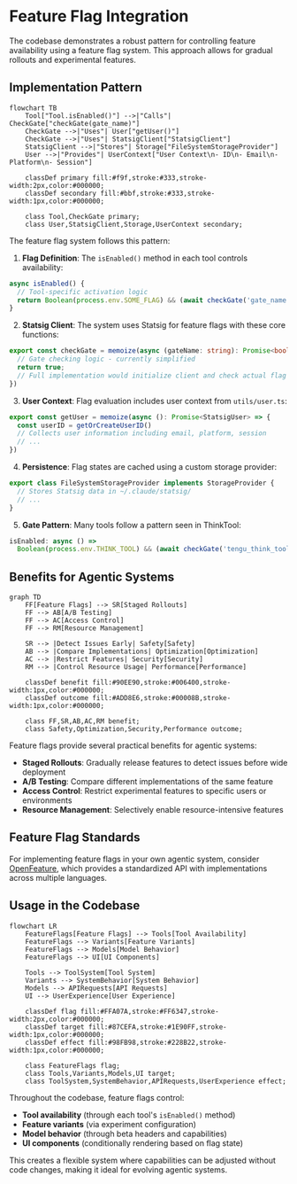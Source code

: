 # Feature Flag Integration

The codebase demonstrates a robust pattern for controlling feature availability using a feature flag system. This approach allows for gradual rollouts and experimental features.

## Implementation Pattern

```mermaid
flowchart TB
    Tool["Tool.isEnabled()"] -->|"Calls"| CheckGate["checkGate(gate_name)"]
    CheckGate -->|"Uses"| User["getUser()"]
    CheckGate -->|"Uses"| StatsigClient["StatsigClient"]
    StatsigClient -->|"Stores"| Storage["FileSystemStorageProvider"]
    User -->|"Provides"| UserContext["User Context\n- ID\n- Email\n- Platform\n- Session"]
    
    classDef primary fill:#f9f,stroke:#333,stroke-width:2px,color:#000000;
    classDef secondary fill:#bbf,stroke:#333,stroke-width:1px,color:#000000;
    
    class Tool,CheckGate primary;
    class User,StatsigClient,Storage,UserContext secondary;
```

The feature flag system follows this pattern:

1. **Flag Definition**: The `isEnabled()` method in each tool controls availability:

```typescript
async isEnabled() {
  // Tool-specific activation logic
  return Boolean(process.env.SOME_FLAG) && (await checkGate('gate_name'));
}
```

2. **Statsig Client**: The system uses Statsig for feature flags with these core functions:

```typescript
export const checkGate = memoize(async (gateName: string): Promise<boolean> => {
  // Gate checking logic - currently simplified
  return true;
  // Full implementation would initialize client and check actual flag value
})
```

3. **User Context**: Flag evaluation includes user context from `utils/user.ts`:

```typescript
export const getUser = memoize(async (): Promise<StatsigUser> => {
  const userID = getOrCreateUserID()
  // Collects user information including email, platform, session
  // ...
})
```

4. **Persistence**: Flag states are cached using a custom storage provider:

```typescript
export class FileSystemStorageProvider implements StorageProvider {
  // Stores Statsig data in ~/.claude/statsig/
  // ...
}
```

5. **Gate Pattern**: Many tools follow a pattern seen in ThinkTool:

```typescript
isEnabled: async () =>
  Boolean(process.env.THINK_TOOL) && (await checkGate('tengu_think_tool')),
```

## Benefits for Agentic Systems

```mermaid
graph TD
    FF[Feature Flags] --> SR[Staged Rollouts]
    FF --> AB[A/B Testing]
    FF --> AC[Access Control]
    FF --> RM[Resource Management]
    
    SR --> |Detect Issues Early| Safety[Safety]
    AB --> |Compare Implementations| Optimization[Optimization]
    AC --> |Restrict Features| Security[Security]
    RM --> |Control Resource Usage| Performance[Performance]
    
    classDef benefit fill:#90EE90,stroke:#006400,stroke-width:1px,color:#000000;
    classDef outcome fill:#ADD8E6,stroke:#00008B,stroke-width:1px,color:#000000;
    
    class FF,SR,AB,AC,RM benefit;
    class Safety,Optimization,Security,Performance outcome;
```

Feature flags provide several practical benefits for agentic systems:

- **Staged Rollouts**: Gradually release features to detect issues before wide deployment
- **A/B Testing**: Compare different implementations of the same feature
- **Access Control**: Restrict experimental features to specific users or environments
- **Resource Management**: Selectively enable resource-intensive features

## Feature Flag Standards

For implementing feature flags in your own agentic system, consider [OpenFeature](https://openfeature.dev/), which provides a standardized API with implementations across multiple languages.

## Usage in the Codebase

```mermaid
flowchart LR
    FeatureFlags[Feature Flags] --> Tools[Tool Availability]
    FeatureFlags --> Variants[Feature Variants]
    FeatureFlags --> Models[Model Behavior]
    FeatureFlags --> UI[UI Components]
    
    Tools --> ToolSystem[Tool System]
    Variants --> SystemBehavior[System Behavior]
    Models --> APIRequests[API Requests]
    UI --> UserExperience[User Experience]
    
    classDef flag fill:#FFA07A,stroke:#FF6347,stroke-width:2px,color:#000000;
    classDef target fill:#87CEFA,stroke:#1E90FF,stroke-width:1px,color:#000000;
    classDef effect fill:#98FB98,stroke:#228B22,stroke-width:1px,color:#000000;
    
    class FeatureFlags flag;
    class Tools,Variants,Models,UI target;
    class ToolSystem,SystemBehavior,APIRequests,UserExperience effect;
```

Throughout the codebase, feature flags control:

- **Tool availability** (through each tool's `isEnabled()` method)
- **Feature variants** (via experiment configuration)
- **Model behavior** (through beta headers and capabilities)
- **UI components** (conditionally rendering based on flag state)

This creates a flexible system where capabilities can be adjusted without code changes, making it ideal for evolving agentic systems.
